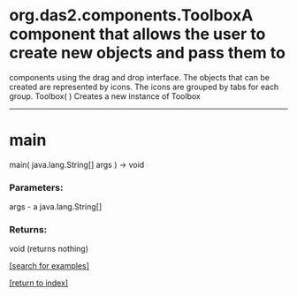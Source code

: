 # org.das2.components.ToolboxA component that allows the user to create new objects and pass them to
 components using the drag and drop interface.  The objects that can be
 created are represented by icons.  The icons are grouped by tabs for each\
 group.
Toolbox( )
Creates a new instance of Toolbox

***
<a name="main"></a>
# main
main( java.lang.String[] args ) &rarr; void



### Parameters:
args - a java.lang.String[]

### Returns:
void (returns nothing)


<a href="https://github.com/autoplot/dev/search?q=main&unscoped_q=main">[search for examples]</a>

<a href="https://github.com/autoplot/documentation/blob/master/javadoc/index-all.md">[return to index]</a>


